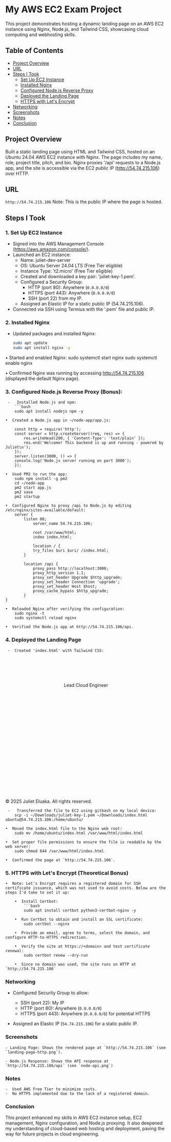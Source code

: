 # My AWS EC2 Exam Project 

This project demonstrates hosting a dynamic landing page on an AWS EC2 instance using Nginx, Node.js, and Tailwind CSS, showcasing cloud computing and webhosting skills.

## Table of Contents
- [Project Overview](#project-overview)
- [URL](#url)
- [Steps I Took](#steps-i-took)
  - [Set Up EC2 Instance](#1-set-up-ec2-instance)
  - [Installed Nginx](#2-installed-nginx)
  - [Configured Node.js Reverse Proxy](#3-configured-nodejs-reverse-proxy-bonus)
  - [Deployed the Landing Page](#4-deployed-the-landing-page)
  - [HTTPS with Let's Encrypt](#5-https-with-lets-encrypt-theoretical-bonus)
- [Networking](#networking)
- [Screenshots](#screenshots)
- [Notes](#notes)
- [Conclusion](#conclusion)

## Project Overview
Built a static landing page using HTML and Tailwind CSS, hosted on an Ubuntu 24.04 AWS EC2 instance with Nginx. The page includes my name, role, project title, pitch, and bio. Nginx proxies '/api' requests to a Node.js app, and the site is accessible via the EC2 public IP (http://54.74.215.106) over HTTP.

## URL
`http://54.74.215.106`
Note: This is the public IP where the page is hosted.

## Steps I Took

### 1. Set Up EC2 Instance
- Signed into the AWS Management Console (https://aws.amazon.com/console/).
- Launched an EC2 instance:
  - Name: juliet-dev-server
  - OS: Ubuntu Server 24.04 LTS (Free Tier eligible)
  - Instance Type: 't2.micro' (Free Tier eligible)
  - Created and downloaded a key pair: 'juliet-key-1.pem'.
  - Configured a Security Group:
	 - HTTP (port 80): Anywhere (`0.0.0.0/0`)
	 - HTTPS (port 443): Anywhere (`0.0.0.0/0`)
	 - SSH (port 22) from my IP.
  - Assigned an Elastic IP for a static public IP (54.74.215.106).
- Connected via SSH using Termius with the '.pem' file and public IP.


### 2. Installed Nginx
- Updated packages and installed Nginx:
 	```bash
  	sudo apt update
  	sudo apt install nginx -y


•  Started and enabled Nginx:
	sudo systemctl start nginx
	sudo systemctl enable nginx

•  Confirmed Nginx was running by accessing http://54.74.215.106 (displayed the default Nginx page).


### 3. Configured Node.js Reverse Proxy (Bonus):

	 -   Installed Node.js and npm:
		```bash
		sudo apt install nodejs npm -y

	•  Created a Node.js app in ~/node-app/app.js:

		const http = require('http');
		const server = http.createServer((req, res) => {
  			res.writeHead(200, { 'Content-Type': 'text/plain' });
  			res.end('Welcome! This backend is up and running - powered by Juliet\n');
		});
		server.listen(3000, () => {
  		console.log('Node.js server running on port 3000');
		});

	•  Used PM2 to run the app:
		sudo npm install -g pm2
		cd ~/node-app
		pm2 start app.js
		pm2 save
		pm2 startup

	•  Configured Nginx to proxy /api to Node.js by editing /etc/nginx/sites-available/default:
		server {
   			listen 80;
    			server_name 54.74.215.106;

    			root /var/www/html;
    			index index.html;

    			location / {
        		try_files $uri $uri/ /index.html;
    		}

    		location /api {
        		proxy_pass http://localhost:3000;
        		proxy_http_version 1.1;
        		proxy_set_header Upgrade $http_upgrade;
        		proxy_set_header Connection 'upgrade';
        		proxy_set_header Host $host;
        		proxy_cache_bypass $http_upgrade;
    		}
   	}

	•  Reloaded Nginx after verifying the configuration:
		sudo nginx -t
		sudo systemctl reload nginx

	•  Verified the Node.js app at http://54.74.215.106/api.



### 4. Deployed the Landing Page

	 -  Created 'index.html' with Tailwind CSS:

<!DOCTYPE html>
<html lang="en">
<head>
    <meta charset="UTF-8">
    <meta name="viewport" content="width=device-width, initial-scale=1.0">
    <title>The Future of Cloud-Powered Health Records</title>
    <script src="https://cdn.tailwindcss.com"></script>
    <style>
        .animate-fade-in { animation: fadeIn 1s ease-in-out; }
        @keyframes fadeIn { 0% { opacity: 0; transform: translateY(20px); } 100% { opacity: 1; transform: translateY(0); } }
 	h2:hover {
        	background-color: #3b82f6;
        	color: white;
        	transition: all 0.3s ease;
        	cursor: pointer;
        	padding: 0.25rem 0.5rem;
        	border-radius: 0.25rem;
    </style>
</head>
<body class="bg-gray-100 font-sans">
    <header class="bg-blue-900 text-white text-center py-12">
        <h1 class="text-4xl font-bold animate-fade-in">Juliet Eluaka</h1>
        <p class="text-xl mt-2">Lead Cloud Engineer</p>
    </header>
    <main class="max-w-4xl mx-auto p-6">
        <section class="bg-white rounded-lg shadow-md p-6 mb-6 animate-fade-in">
            <h2 class="text-2xl font-semibold text-blue-600">Project: The Future of Cloud-Powered Health Records</h2>
            <p class="mt-4">This project showcases a cloud-based health records platform hosted on AWS EC2, enabling secure, scalable storage and access to patient data. Its innovative use of cloud technology ensures real-time availability and robust encryption, improving healthcare delivery and patient outcomes.</p>
        </section>
        <section class="bg-white rounded-lg shadow-md p-6 animate-fade-in">
            <h2 class="text-2xl font-semibold text-blue-600">About Me</h2>
            <p class="mt-4">Hi, I'm Juliet. I'm a budding cloud engineer with a passion for building scalable systems. My skills include AWS, Linux, Web development, and Cybersecurity. I recently completed a project deploying a web server on EC2, and I'm pursuing a degree in Cloud Engineering at AltSchool.</p>
        </section>
    </main>
    <footer class="bg-blue-900 text-white text-center py-4">
        <p>&copy 2025 Juliet Eluaka. All rights reserved.</p>
    </footer>
</body>
</html>

	 -   Transferred the file to EC2 using gitbash on my local device:
		scp -i ~/Downloads/juliet-key-1.pem ~/Downloads/index.html ubuntu@54.74.215.106:/home/ubuntu/

	•  Moved the index.html file to the Nginx web root:
		sudo mv /home/ubuntu/index.html /var/www/html/index.html

	•  Set proper file permissions to ensure the file is readable by the web server:
		sudo chmod 644 /var/www/html/index.html

	•  Confirmed the page at `http://54.74.215.106`.



### 5. HTTPS with Let's Encrypt (Theoretical Bonus)

	•  Note: Let's Encrypt requires a registered domain for SSH certificate issuance, which was not used to avoid costs. Below are the steps I'd take to set it up:

		•  Install Certbot:
			```bash
			sudo apt install certbot python3-certbot-nginx -y

		•  Run Certbot to obtain and install an SSL certificate:
			sudo certbot --nginx

		•  Provide an email, agree to terms, select the domain, and configure HTTP-to-HTTPS redirection.

		•  Verify the site at https://<domain> and test certificate renewal:
			sudo certbot renew --dry-run

		•  Since no domain was used, the site runs on HTTP at `http://54.74.215.106`

### Networking
 -   Configured Security Group to allow:
	 -  SSH (port 22): My IP
	 -  HTTP (port 80): Anywhere (`0.0.0.0/0`)
	 -  HTTPS (port 443): Anywhere (`0.0.0.0/0`) for potential HTTPS

 - Assigned an Elastic IP (`54.74.215.106`) for a static public IP.




### Screenshots
	- Landing Page: Shows the rendered page at `http://54.74.215.106` (see `landing-page-http.png`).
	
	- Node.js Response: Shows the API response at `http://54.74.215.106/api` (see `node-api.png`)


### Notes
	-  Used AWS Free Tier to minimize costs.
	-  No HTTPS implemented due to the lack of a registered domain.

### Conclusion
This project enhanced my skills in AWS EC2 instance setup, EC2 management, Nginx configuration, and Node.js proxying. It also deepened my understanding of cloud-based web hosting and deployment, paving the way for future projects in cloud engineering.

